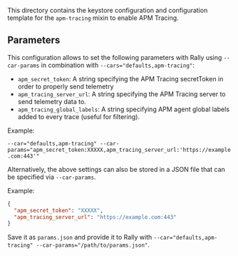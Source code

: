 This directory contains the keystore configuration and configuration template for the `apm-tracing` mixin to enable APM Tracing.

## Parameters

This configuration allows to set the following parameters with Rally using `--car-params` in combination
with `--cars="defaults,apm-tracing"`:

- `apm_secret_token`: A string specifying the APM Tracing secretToken in order to properly send telemetry
- `apm_tracing_server_url`: A string specifying the APM Tracing server to send telemetry data to.
- `apm_tracing_global_labels`: A string specifying APM agent global labels added to every trace (useful for filtering).

Example:

`--car="defaults,apm-tracing" --car-params="apm_secret_token:XXXXX,apm_tracing_server_url:'https://example.com:443'"`

Alternatively, the above settings can also be stored in a JSON file that can be specified via `--car-params`.

Example:

```json
{
  "apm_secret_token": "XXXXX",
  "apm_tracing_server_url": "https://example.com:443"
}
```

Save it as `params.json` and provide it to Rally with `--car="defaults,apm-tracing" --car-params="/path/to/params.json"`.
